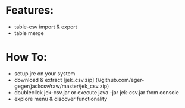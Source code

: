 # Features:

* table-csv import & export
* table merge

# How To:
* setup jre on your system
* download & extract [jek_csv.zip] (//github.com/eger-geger/jackcsv/raw/master/jek_csv.zip)
* doubleclick jek-csv.jar or execute java -jar jek-csv.jar from console
* explore menu & discover functionality
